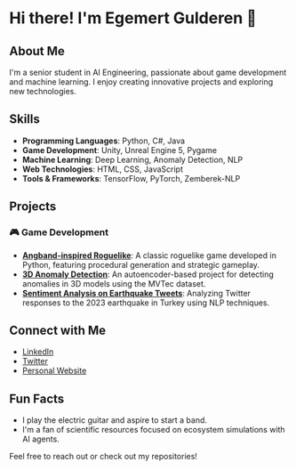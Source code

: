 
<!--
**egemertgulderen/egemertgulderen** is a ✨ _special_ ✨ repository because its `README.md` (this file) appears on your GitHub profile.

Here are some ideas to get you started:

- 🔭 I’m currently working on ...
- 🌱 I’m currently learning ...
- 👯 I’m looking to collaborate on ...
- 🤔 I’m looking for help with ...
- 💬 Ask me about ...
- 📫 How to reach me: ...
- 😄 Pronouns: ...
- ⚡ Fun fact: ...
-->

# Hi there! I'm Egemert Gulderen 👋

## About Me
I'm a senior student in AI Engineering, passionate about game development and machine learning. I enjoy creating innovative projects and exploring new technologies.

## Skills
- **Programming Languages**: Python, C#, Java
- **Game Development**: Unity, Unreal Engine 5, Pygame
- **Machine Learning**: Deep Learning, Anomaly Detection, NLP
- **Web Technologies**: HTML, CSS, JavaScript
- **Tools & Frameworks**: TensorFlow, PyTorch, Zemberek-NLP

## Projects
### 🎮 Game Development
- **[Angband-inspired Roguelike](https://github.com/egemertgulderen/PythonRoguelike)**: A classic roguelike game developed in Python, featuring procedural generation and strategic gameplay.
- **[3D Anomaly Detection](https://github.com/your-3d-anomaly-detection-repo)**: An autoencoder-based project for detecting anomalies in 3D models using the MVTec dataset.
- **[Sentiment Analysis on Earthquake Tweets](https://github.com/your-sentiment-analysis-repo)**: Analyzing Twitter responses to the 2023 earthquake in Turkey using NLP techniques.

## Connect with Me
- [LinkedIn](your_linkedin_profile)
- [Twitter](your_twitter_profile)
- [Personal Website](your_website_link)

## Fun Facts
- I play the electric guitar and aspire to start a band.
- I'm a fan of scientific resources focused on ecosystem simulations with AI agents.

Feel free to reach out or check out my repositories!
